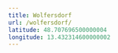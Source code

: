 ```yaml
---
title: Wolfersdorf
url: /wolfersdorf/
latitude: 48.707696500000004
longitude: 13.432314600000002
---
```

